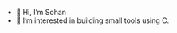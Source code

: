 - 👋 Hi, I’m Sohan
- 👀 I’m interested in building small tools using C.
<!--- 🌱 I’m currently learning ...
 💞️ I’m looking to collaborate on ...
- 📫 How to reach me ...
--->

<!---
sonydotgit/sonydotgit is a ✨ special ✨ repository because its `README.md` (this file) appears on your GitHub profile.
You can click the Preview link to take a look at your changes.
--->
